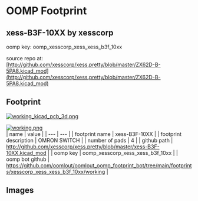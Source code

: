 # OOMP Footprint  
## xess-B3F-10XX  by xesscorp  
  
oomp key: oomp_xesscorp_xess_xess_b3f_10xx  
  
source repo at: [http://github.com/xesscorp/xess.pretty/blob/master/ZX62D-B-5PA8.kicad_mod](http://github.com/xesscorp/xess.pretty/blob/master/ZX62D-B-5PA8.kicad_mod)  
## Footprint  
  
[![working_kicad_pcb_3d.png](working_kicad_pcb_3d_600.png)](working_kicad_pcb_3d.png)  
  
[![working.png](working_600.png)](working.png)  
| name | value | 
| --- | --- | 
| footprint name | xess-B3F-10XX | 
| footprint description | OMRON SWITCH | 
| number of pads | 4 | 
| github path | http://github.com/xesscorp/xess.pretty/blob/master/xess-B3F-10XX.kicad_mod | 
| oomp key | oomp_xesscorp_xess_xess_b3f_10xx | 
| oomp bot github | https://github.com/oomlout/oomlout_oomp_footprint_bot/tree/main/footprints/xesscorp_xess_xess_b3f_10xx/working | 
## Images  
